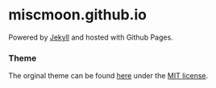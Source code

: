 # miscmoon.github.io
Powered by [Jekyll](http://jekyllrb.com) and hosted with Github Pages.

### Theme
The orginal theme can be found [here](https://github.com/getmicah/getmicah.github.io) under the [MIT license](https://opensource.org/licenses/MIT).
